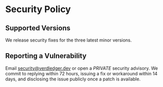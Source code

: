 # Security Policy

## Supported Versions
We release security fixes for the three latest minor versions.

## Reporting a Vulnerability
Email security@verdledger.dev or open a *PRIVATE* security advisory.
We commit to replying within 72 hours, issuing a fix or workaround within 14 days,
and disclosing the issue publicly once a patch is available.
